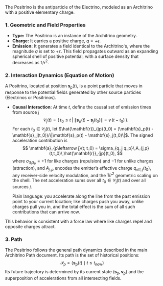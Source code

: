 The Positrino is the antiparticle of the Electrino, modeled as an Architrino with a positive elementary charge.

### **1. Geometric and Field Properties**

-   **Type:** The Positrino is an instance of the Architrino geometry.
-   **Charge:** It carries a positive charge, $q = +\epsilon$.
-   **Emission:** It generates a field identical to the Architrino's, where the magnitude $q$ is set to $+\epsilon$. This field propagates outward as an expanding spherical shell of positive potential, with a surface density that decreases as $1/r^2$.

### **2. Interaction Dynamics (Equation of Motion)**

A Positrino, located at position $\mathbf{s}_p(t)$, is a point particle that moves in response to the potential fields generated by other source particles (Electrinos or Positrinos).

-   **Causal Interaction:** At time $t$, define the causal set of emission times from source $j$
    $$
    \mathcal{C}_j(t) = \big\{\, t_0 \le t \;\big|\; \|\mathbf{s}_p(t) - \mathbf{s}_j(t_0)\| = v\,(t - t_0) \,\big\}.
    $$
    For each $t_0 \in \mathcal{C}_j(t)$, let $\hat{\mathbf{r}}_{jp}(t_0) = (\mathbf{s}_p(t) - \mathbf{s}_j(t_0))/\|\mathbf{s}_p(t) - \mathbf{s}_j(t_0)\|$. The signed acceleration contribution is
    $$
    \mathbf{a}_{p\leftarrow j}(t; t_0) = \sigma_{q_j q_p}\,A_{j,p}(t,t_0)\,\hat{\mathbf{r}}_{jp}(t_0),
    $$
    where $\sigma_{q_j q_p}=+1$ for like charges (repulsion) and $-1$ for unlike charges (attraction), and $A_{j,p}$ encodes the emitter’s effective charge $q_{\text{eff},j}(t_0)$, any receiver-side velocity modulation, and the $1/r^2$ geometric scaling on the shell. The net acceleration sums over all $t_0 \in \mathcal{C}_j(t)$ and over all sources $j$.

    Plain language: you accelerate along the line from the past emission point to your current location; like charges push you away, unlike charges pull you in, and the total effect is the sum of all such contributions that can arrive now.

This behavior is consistent with a force law where like charges repel and opposite charges attract.

### **3. Path**

The Positrino follows the general path dynamics described in the main Architrino Path document. Its path is the set of historical positions:
$$
\mathcal{P}_p = \{ \mathbf{s}_p(t) \mid t \le t_{\text{now}} \}
$$
Its future trajectory is determined by its current state $(\mathbf{s}_p, \mathbf{v}_p)$ and the superposition of accelerations from all intersecting fields.
